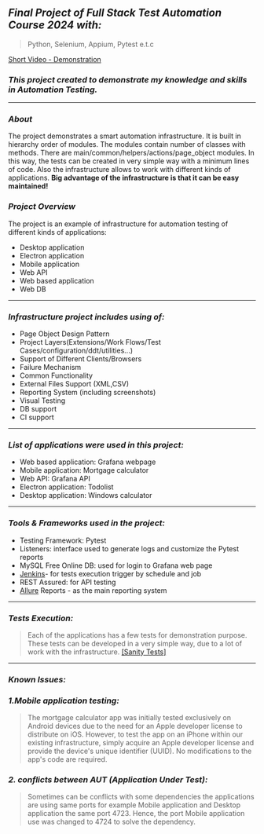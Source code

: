 ## **_Final Project of Full Stack Test Automation Course 2024 with:_**
>Python, 
> Selenium, 
> Appium, Pytest e.t.c
> 
[Short Video - Demonstration](https://drive.google.com/file/d/1X5k3uUw-s3gFtWCgLTit5sq33SU3n2K6/view?usp=sharing)
### **_This project created to demonstrate my knowledge and skills in Automation Testing._**
***
### _About_
The project demonstrates a smart automation infrastructure. It is built in hierarchy order of modules. 
The modules contain number of classes with methods.
There are main/common/helpers/actions/page_object modules.
In this way, the tests can be created in very simple way with a minimum lines of code.
Also the infrastructure allows to work with different kinds of applications.
**Big advantage of the infrastructure is that it can be easy maintained!**

### _Project Overview_
The project is an example of infrastructure for automation testing of different kinds of applications:
* Desktop application
* Electron application
* Mobile application
* Web API
* Web based application
* Web DB

***

### **_Infrastructure project includes using of:_**
* Page Object Design Pattern
* Project Layers(Extensions/Work Flows/Test Cases/configuration/ddt/utilities...)
* Support of Different Clients/Browsers
* Failure Mechanism
* Common Functionality
* External Files Support (XML,CSV)
* Reporting System (including screenshots)
* Visual Testing
* DB support
* CI support  

***

### _List of applications were used in this project:_
* Web based application: Grafana webpage
* Mobile application: Mortgage calculator
* Web API: Grafana API
* Electron application: Todolist
* Desktop application: Windows calculator

***

### _Tools & Frameworks used in the project:_
* Testing Framework: Pytest
* Listeners: interface used to generate logs and customize the Pytest reports
* MySQL Free Online DB: used for login to Grafana web page
* [Jenkins](https://www.jenkins.io/)- for tests execution trigger by schedule and job
* REST Assured: for API testing
* [Allure]() Reports - as the main reporting system

***

### _Tests Execution:_
> Each of the applications has a few tests for demonstration purpose.
These tests can be developed in a very simple way, due to a lot of work with the infrastructure.
[[Sanity Tests]]()

***

### _Known Issues:_
### _1.Mobile application testing:_
>The mortgage calculator app was initially tested exclusively on Android devices 
due to the need for an Apple developer license to distribute on iOS. 
However, to test the app on an iPhone within our existing infrastructure, 
simply acquire an Apple developer license and provide the device's unique identifier (UUID). 
No modifications to the app's code are required.
### _2. conflicts between AUT (_Application Under Test_):_
>Sometimes can be conflicts with some dependencies the applications are using same ports for example Mobile application and Desktop application the same port 4723. Hence, the port Mobile application use was changed to 4724 to solve the dependency. 
